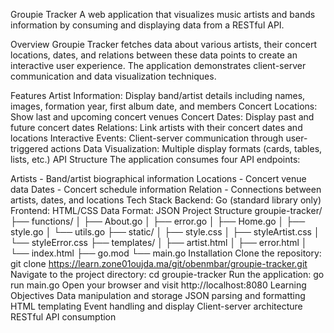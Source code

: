 Groupie Tracker
A web application that visualizes music artists and bands information by consuming and displaying data from a RESTful API.

Overview
Groupie Tracker fetches data about various artists, their concert locations, dates, and relations between these data points to create an interactive user experience. The application demonstrates client-server communication and data visualization techniques.

Features
Artist Information: Display band/artist details including names, images, formation year, first album date, and members
Concert Locations: Show last and upcoming concert venues
Concert Dates: Display past and future concert dates
Relations: Link artists with their concert dates and locations
Interactive Events: Client-server communication through user-triggered actions
Data Visualization: Multiple display formats (cards, tables, lists, etc.)
API Structure
The application consumes four API endpoints:

Artists - Band/artist biographical information
Locations - Concert venue data
Dates - Concert schedule information
Relation - Connections between artists, dates, and locations
Tech Stack
Backend: Go (standard library only)
Frontend: HTML/CSS
Data Format: JSON
Project Structure
groupie-tracker/
├── functions/
│   ├── About.go
│   ├── error.go
│   ├── Home.go
│   ├── style.go
│   └── utils.go
├── static/
│   ├── style.css
│   ├── styleArtist.css
│   └── styleError.css
├── templates/
│   ├── artist.html
│   ├── error.html
│   └── index.html
├── go.mod
└── main.go
Installation
Clone the repository:
git clone https://learn.zone01oujda.ma/git/obenmbar/groupie-tracker.git
Navigate to the project directory:
cd groupie-tracker
Run the application:
go run main.go
Open your browser and visit http://localhost:8080
Learning Objectives
Data manipulation and storage
JSON parsing and formatting
HTML templating
Event handling and display
Client-server architecture
RESTful API consumption